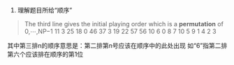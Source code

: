 1. 理解题目所给“顺序”
>The third line gives the initial playing order which is a **permutation** of 0,⋯,NP−1
>11 3
>25 18 0 46 37 3 19 22 57 56 10
>6 0 8 7 10 5 9 1 4 2 3

其中第三排n的顺序意思是：第二排第n号应该在顺序中的此处出现
如“6”指第二排第六个应该排在顺序的第1位
